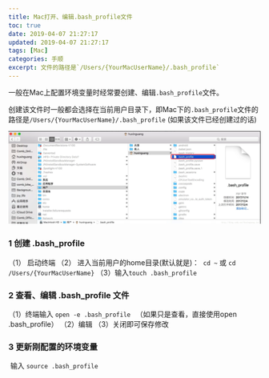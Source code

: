 ```yaml
---
title: Mac打开、编辑.bash_profile文件
toc: true
date: 2019-04-07 21:27:17
updated: 2019-04-07 21:27:17
tags: [Mac]
categories: 手顺
excerpt: 文件的路径是`/Users/{YourMacUserName}/.bash_profile`
--- 
```

一般在Mac上配置环境变量时经常要创建、编辑`.bash_profile`文件。

创建该文件时一般都会选择在当前用户目录下，即Mac下的`.bash_profile`文件的路径是`/Users/{YourMacUserName}/.bash_profile` (如果该文件已经创建过的话)

![](images/Mac打开、编辑-bash-profile文件/image-20221228170332852.png)

### 1 创建 .bash_profile

（1） 启动终端
（2） 进入当前用户的home目录(默认就是)： 
 `cd ~` 或 `cd /Users/{YourMacUserName}`
（3）输入`touch .bash_profile`

### 2 查看、编辑 .bash_profile 文件

（1）终端输入 `open -e .bash_profile `
（如果只是查看，直接使用open .bash_profile）
（2）编辑
（3）关闭即可保存修改

  
### 3 更新刚配置的环境变量
 输入 `source .bash_profile`